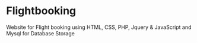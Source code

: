 # Flightbooking
Website for Flight booking using HTML, CSS, PHP, Jquery &amp; JavaScript and Mysql for Database Storage
